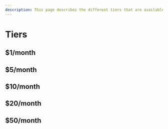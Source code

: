 ```yaml
---
description: This page describes the different tiers that are available.
---
```


# Tiers

## $1/month



## $5/month



## $10/month



## $20/month



## $50/month



